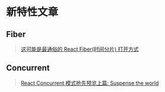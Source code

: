 # 新特性文章

## Fiber

>[这可能是最通俗的 React Fiber(时间分片) 打开方式](https://juejin.im/post/5dadc6045188255a270a0f85)

## Concurrent

>[React Concurrent 模式抢先预览上篇: Suspense the world](https://juejin.im/post/5db65d87518825648f2ef899)
